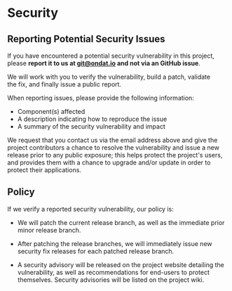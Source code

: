 # Security

## Reporting Potential Security Issues

If you have encountered a potential security vulnerability in this project,
please **report it to us at git@ondat.io and not via an GitHub issue**.  

We will work with you to verify the vulnerability, build a patch, validate  
the fix, and finally issue a public report. 

When reporting issues, please provide the following information:
- Component(s) affected
- A description indicating how to reproduce the issue
- A summary of the security vulnerability and impact

We request that you contact us via the email address above and give the
project contributors a chance to resolve the vulnerability and issue a new
release prior to any public exposure; this helps protect the project's
users, and provides them with a chance to upgrade and/or update in order to
protect their applications.

## Policy

If we verify a reported security vulnerability, our policy is:

- We will patch the current release branch, as well as the immediate prior minor
  release branch.

- After patching the release branches, we will immediately issue new security
  fix releases for each patched release branch.

- A security advisory will be released on the project website detailing the
  vulnerability, as well as recommendations for end-users to protect themselves.
  Security advisories will be listed on the project wiki.